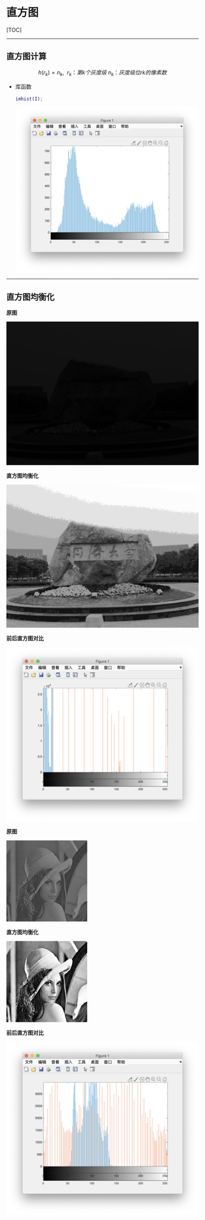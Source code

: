 # 直方图

[TOC]

------

## 直方图计算

$$
h(r_k) = n_k, \ \ r_k：第k个灰度级 \  n_k：灰度级位rk的像素数
$$

- 库函数

  ```matlab
  imhist(I);
  ```

  <img src="ScreenShots/Histogram_Computation.png" alt="Histogram_Computation" style="zoom:50%;" />

------

## 直方图均衡化



**原图**

<img src="ScreenShots/origin.png" alt="origin" style="zoom:80%;" />

**直方图均衡化**

<img src="ScreenShots/result.png" alt="result" style="zoom:80%;" />

**前后直方图对比**

<img src="ScreenShots/histogram1.png" alt="histogram1" style="zoom:80%;" />

**原图**

<img src="ScreenShots/origin2.png" alt="origin2" style="zoom: 50%;" />

**直方图均衡化**

<img src="ScreenShots/result2.png" alt="result2" style="zoom:50%;" />

**前后直方图对比**

<img src="ScreenShots/histogram2.png" alt="histogram2" style="zoom:80%;" />